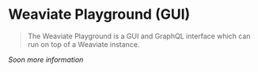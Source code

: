 # Weaviate Playground (GUI)

> The Weaviate Playground is a GUI and GraphQL interface which can run on top of a Weaviate instance.

_Soon more information_
